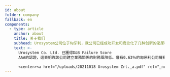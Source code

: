 ```yaml
---
id: about
folder: company
fallback: en
components:
  - type: article
    anchor: about
    title: 关于我们
    subhead: Urosystem公司位于匈牙利，我公司已经成功开发和商业化了几种创新的泌尿科设备。我们的目标是彻底改革下尿路疾病的膀胱内治疗。     我们希望使应用局部疗法更有效，更轻松，更舒适，更便宜。
    text: >-
      Urosystem Co. Ltd. 已獲得D&B Failure Score
      AAA的認證，這表明與該公司建立業務關係的財務風險低。僅有0.63％的匈牙利公司擁有此證書。

      <center><a href="/uploads/20211018 Urosystem Zrt._a.pdf" rel="_noopener" target="_blank"><img loading="lazy" src="https://certificate.hungary.dnb.com/getimage?cid=5291630&lang=en&typ=l&bg=FFFFFF&fg=000000" alt="Dun & Bradstreet tanusitvany" style="border:1px solid #CCCCCC" oncontextmenu="return false" title="  The risk of business transactions with companies that possess a Dun &amp; Bradstreet Certificate is low. The rating is based on the Dun &amp; Bradstreet rating system which combines one hundred years of international experience and considers hundreds of variables. The Dun &amp; Bradstreet Certificate indicates the current status of the company which is updated daily.  " /> </a></center>
---
```

